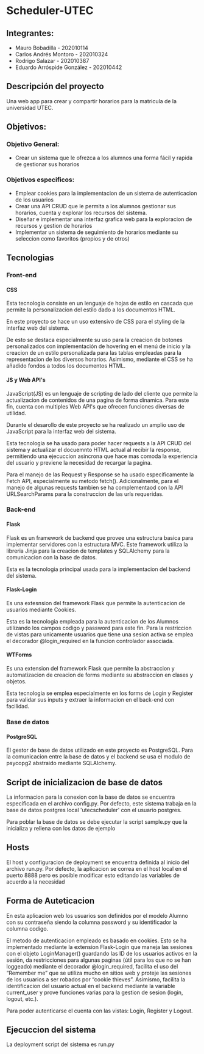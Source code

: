# Scheduler-UTEC
## Integrantes:
- Mauro Bobadilla - 202010114
- Carlos Andrés Montoro - 202010324
- Rodrigo Salazar - 202010387
- Eduardo Arróspide González - 202010442

## Descripción del proyecto
Una web app para crear y compartir horarios para la matricula de la universidad UTEC.

## Objetivos:

### Objetivo General:
- Crear un sistema que le ofrezca a los alumnos una forma fácil y rapida de gestionar sus horarios

### Objetivos especificos:
- Emplear cookies para la implementacion de un sistema de autenticacion de los usuarios
- Crear una API CRUD que le permita a los alumnos gestionar sus horarios, cuenta y explorar los recursos del sistema.
- Diseñar e implementar una interfaz grafica web para la exploracion de recursos y gestion de horarios
- Implementar un sistema de seguimiento de horarios mediante su seleccion como favoritos (propios y de otros)

## Tecnologias
### Front-end
#### CSS
Esta tecnologia consiste en un lenguaje de hojas de estilo en cascada que permite la personalizacion del estilo dado a los documentos HTML.

En este proyecto se hace un uso extensivo de CSS para el styling de la interfaz web del sistema.

De esto se destaca especialmente su uso para la creacion de botones personalizados con implementación de hovering en el menú de inicio y la creacion de un estilo personalizada para las tablas empleadas para la representacion de los diversos horarios. Asimismo, mediante el CSS se ha añadido fondos a todos los documentos HTML.

#### JS y Web API's
JavaScript(JS) es un lenguaje de scripting de lado del cliente que permite la actualizacion de contenidos de una pagina de forma dinamica. Para este fin, cuenta con multiples Web API's que ofrecen funciones diversas de utilidad.

Durante el desarollo de este proyecto se ha realizado un amplio uso de JavaScript para la interfaz web del sistema.

Esta tecnologia se ha usado para poder hacer requests a la API CRUD del sistema y actualizar el docuemnto HTML actual al recibir la response, permitiendo una ejecuccion asincrona que hace mas comoda la experiencia del usuario y previene la necesidad de recargar la pagina.

Para el manejo de las Request y Response se ha usado especificamente la Fetch API, especialmente su metodo fetch(). Adicionalmente, para el manejo de algunas requests tambien se ha complementaod con la API URLSearchParams para la construccion de las urls requeridas.

### Back-end
#### Flask
Flask es un framework de backend que provee una estructura basica para implementar servidores con la estructura MVC. Este framework utiliza la libreria Jinja para la creacion de templates y SQLAlchemy para la comunicacion con la base de datos.

Esta es la tecnologia principal usada para la implementacion del backend del sistema.

#### Flask-Login
Es una extesnsion del framework Flask que permite la autenticacion de usuarios mediante Cookies.

Esta es la tecnologia empleada para la autenticacion de los Alumnos utilizando los campos codigo y password para este fin. Para la restriccion de vistas para unicamente usuarios que tiene una sesion activa se emplea el decorador @login_required en la funcion controlador associada.

#### WTForms
Es una extension del framework Flask que permite la abstraccion y automatizacion de creacion de forms mediante su abstraccion en clases y objetos.

Esta tecnologia se emplea especialmente en los forms de Login y Register para validar sus inputs y extraer la informacion en el back-end con facilidad.

### Base de datos

#### PostgreSQL
El gestor de base de datos utilizado en este proyecto es PostgreSQL. Para la comunicacion entre la base de datos y el backend se usa el modulo de psycopg2 abstraido mediante SQLAlchemy.


## Script de inicializacion de base de datos
La informacion para la conexion con la base de datos se encuentra especificada en el archivo config.py. Por defecto, este sistema trabaja en la base de datos postgres local 'utecscheduler' con el usuario postgres.

Para poblar la base de datos se debe ejecutar la script sample.py que la inicializa y rellena con los datos de ejemplo

## Hosts
El host y configuracion de deployment se encuentra definida al inicio del archivo run.py. Por defecto, la aplicacion se correa en el host local en el puerto 8888 pero es posible modificar esto editando las variables de acuerdo a la necesidad

## Forma de Auteticacion

En esta aplicacion web los usuarios son definidos por el modelo Alumno con su contraseña siendo la columna password y su identificador la columna codigo. 

El metodo de autenticacion empleado es basado en cookies. Esto se ha implementado mediante la extension Flask-Login que maneja las sesiones con el objeto LoginManager() guardando las ID de los usuarios activos en la sesión, da restricciones para algunas paginas (útil para los que no se han loggeado) mediante el decorador @login_required, facilita el uso del “Remember me” que se utiliza mucho en sitios web y proteje las sesiones de los usuarios a ser robados por “cookie thieves”. Asimismo, facilita la identificacion del usuario actual en el backend mediante la variable current_user y prove funciones varias para la gestion de sesion (login, logout, etc.).

Para poder autenticarse el cuenta con las vistas: Login, Register y Logout.

## Ejecuccion del sistema
La deployment script del sistema es run.py
